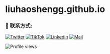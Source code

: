 # liuhaoshengg.github.io
### :link: 联系方式:

[![Twitter](https://img.shields.io/badge/-Twitter-black?style=for-the-badge&logo=twitter)](https://mobile.twitter.com/Liu_shengh)
[![TikTok](https://img.shields.io/badge/-Instagram-black?style=for-the-badge&logo=tiktok)](https://www.tiktok.com/@liuhaosheng.music)
[![Linkedin](https://img.shields.io/badge/-LinkedIn-black?style=for-the-badge&logo=Linkedin)](https://www.linkedin.com/in/aryan-patil-390303206)
[![Mail](https://img.shields.io/badge/-Say%20Hi!-black?style=for-the-badge&logo=gmail)](mailto:aryanitinpatil@gmail.com)

[twitter]: https://mobile.twitter.com/Liu_shengh
[tiktok]: https://www.tiktok.com/@liuhaosheng.music
[linkedin]: https://www.linkedin.com/in/aryan-patil-390303206
![Profile views](https://gpvc.arturio.dev/AryanP45)
